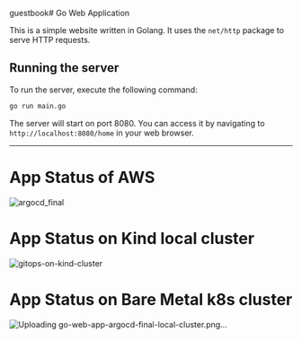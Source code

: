 guestbook# Go Web Application

This is a simple website written in Golang. It uses the `net/http` package to serve HTTP requests.

## Running the server

To run the server, execute the following command:

```bash
go run main.go
```

The server will start on port 8080. You can access it by navigating to `http://localhost:8080/home` in your web browser.

________________________________________________________________________________________________________________________________________
# App Status of AWS 
![argocd_final](https://github.com/user-attachments/assets/479338f8-5222-4dbd-8d07-593397033135)
# App Status on Kind local cluster
![gitops-on-kind-cluster](https://github.com/user-attachments/assets/52412594-8a27-4da2-82d8-66b8d03b51ab)
# App Status on Bare Metal k8s cluster
![Uploading go-web-app-argocd-final-local-cluster.png…]()

